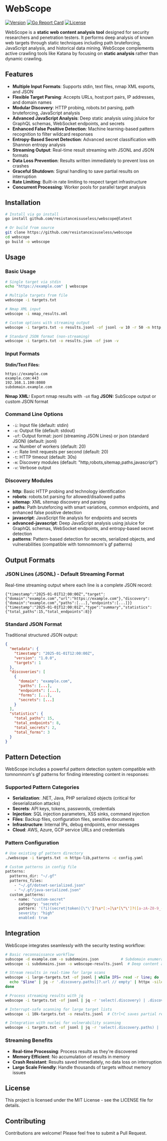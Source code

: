 # WebScope

[![Version](https://img.shields.io/badge/version-1.0.0-blue.svg)](https://github.com/ResistanceIsUseless/webscope/releases)
[![Go Report Card](https://goreportcard.com/badge/github.com/resistanceisuseless/webscope)](https://goreportcard.com/report/github.com/resistanceisuseless/webscope)
[![License](https://img.shields.io/badge/license-MIT-green.svg)](LICENSE)

WebScope is a **static web content analysis tool** designed for security researchers and penetration testers. It performs deep analysis of known web targets through static techniques including path bruteforcing, JavaScript analysis, and historical data mining. WebScope complements active crawling tools like Katana by focusing on **static analysis** rather than dynamic crawling.

## Features

- **Multiple Input Formats**: Supports stdin, text files, nmap XML exports, and JSON
- **Flexible Target Parsing**: Accepts URLs, host:port pairs, IP addresses, and domain names  
- **Modular Discovery**: HTTP probing, robots.txt parsing, path bruteforcing, JavaScript analysis
- **Advanced JavaScript Analysis**: Deep static analysis using jsluice for GraphQL schemas, WebSocket endpoints, and secrets
- **Enhanced False Positive Detection**: Machine learning-based pattern recognition to filter wildcard responses
- **Entropy-Based Secret Detection**: Advanced secret classification with Shannon entropy analysis
- **Streaming Output**: Real-time result streaming with JSONL and JSON formats
- **Data Loss Prevention**: Results written immediately to prevent loss on crashes
- **Graceful Shutdown**: Signal handling to save partial results on interruption
- **Rate Limiting**: Built-in rate limiting to respect target infrastructure
- **Concurrent Processing**: Worker pools for parallel target analysis

## Installation

```bash
# Install via go install
go install github.com/resistanceisuseless/webscope@latest

# Or build from source
git clone https://github.com/resistanceisuseless/webscope
cd webscope
go build -o webscope
```

## Usage

### Basic Usage
```bash
# Single target via stdin
echo "https://example.com" | webscope

# Multiple targets from file
webscope -i targets.txt

# Nmap XML input
webscope -i nmap_results.xml

# Custom options with streaming output
webscope -i targets.txt -o results.jsonl -of jsonl -w 10 -r 50 -m http,robots,paths -v

# Standard JSON format (non-streaming)
webscope -i targets.txt -o results.json -of json -v
```

### Input Formats

**Stdin/Text Files:**
```
https://example.com
example.com:443
192.168.1.100:8080
subdomain.example.com
```

**Nmap XML:** Export nmap results with `-oX` flag
**JSON:** SubScope output or custom JSON format

### Command Line Options

- `-i`: Input file (default: stdin)
- `-o`: Output file (default: stdout)  
- `-of`: Output format: jsonl (streaming JSON Lines) or json (standard JSON) (default: jsonl)
- `-w`: Number of workers (default: 20)
- `-r`: Rate limit requests per second (default: 20)
- `-t`: HTTP timeout (default: 30s)
- `-m`: Discovery modules (default: "http,robots,sitemap,paths,javascript")
- `-v`: Verbose output

### Discovery Modules

- **http**: Basic HTTP probing and technology identification
- **robots**: robots.txt parsing for allowed/disallowed paths
- **sitemap**: XML sitemap discovery and parsing
- **paths**: Path bruteforcing with smart variations, common endpoints, and enhanced false positive detection
- **javascript**: JavaScript file analysis for endpoints and secrets
- **advanced-javascript**: Deep JavaScript analysis using jsluice for GraphQL schemas, WebSocket endpoints, and entropy-based secret detection
- **patterns**: Pattern-based detection for secrets, serialized objects, and vulnerabilities (compatible with tomnomnom's gf patterns)

## Output Formats

### JSON Lines (JSONL) - Default Streaming Format

Real-time streaming output where each line is a complete JSON record:

```jsonl
{"timestamp":"2025-01-01T12:00:00Z","target":{"domain":"example.com","url":"https://example.com"},"discovery":{"domain":"example.com","paths":[...],"endpoints":[...]}}
{"timestamp":"2025-01-01T12:00:01Z","type":"summary","statistics":{"total_paths":15,"total_endpoints":8}}
```

### Standard JSON Format 

Traditional structured JSON output:

```json
{
  "metadata": {
    "timestamp": "2025-01-01T12:00:00Z",
    "version": "1.0.0",
    "targets": 1
  },
  "discoveries": [
    {
      "domain": "example.com",
      "paths": [...],
      "endpoints": [...],
      "forms": [...],
      "secrets": [...]
    }
  ],
  "statistics": {
    "total_paths": 15,
    "total_endpoints": 8,
    "total_secrets": 2,
    "total_forms": 3
  }
}
```

## Pattern Detection

WebScope includes a powerful pattern detection system compatible with tomnomnom's gf patterns for finding interesting content in responses:

### Supported Pattern Categories
- **Serialization**: .NET, Java, PHP serialized objects (critical for deserialization attacks)
- **Secrets**: API keys, tokens, passwords, credentials
- **Injection**: SQL injection parameters, XSS sinks, command injection
- **Files**: Backup files, configuration files, sensitive documents
- **Infrastructure**: Internal IPs, debug endpoints, error messages
- **Cloud**: AWS, Azure, GCP service URLs and credentials

### Pattern Configuration
```bash
# Use existing gf pattern directory
./webscope -i targets.txt -m httpx-lib,patterns -c config.yaml

# Custom patterns in config file
patterns:
  patterns_dir: "~/.gf"
  patterns_files:
    - "~/.gf/dotnet-serialized.json"
    - "~/.gf/java-serialized.json"
  custom_patterns:
    - name: "custom-secret"
      category: "secrets"
      pattern: '(?i)(secret|token)[\"\']?\s*[:=]\s*[\"\']?([a-zA-Z0-9_-]{20,})'
      severity: "high"
      enabled: true
```

## Integration

WebScope integrates seamlessly with the security testing workflow:

```bash
# Basic reconnaissance workflow
subscope -d example.com -o subdomains.json          # Subdomain enumeration
webscope -i subdomains.json -o webscope-results.jsonl  # Deep content analysis

# Stream results in real-time for large scans
webscope -i large-targets.txt -of jsonl | while IFS= read -r line; do
  echo "$line" | jq -r '.discovery.paths[]?.url // empty' | httpx -silent
done

# Process streaming results with jq
webscope -i targets.txt -of jsonl | jq -r 'select(.discovery) | .discovery.paths[].url'

# Interrupt-safe scanning for large target lists
webscope -i 10k-targets.txt -o results.jsonl  # Ctrl+C saves partial results

# Integration with nuclei for vulnerability scanning
webscope -i targets.txt -of jsonl | jq -r 'select(.discovery.paths) | .discovery.paths[].url' | nuclei
```

### Streaming Benefits

- **Real-time Processing**: Process results as they're discovered
- **Memory Efficient**: No accumulation of results in memory  
- **Crash Resistant**: Results saved immediately, no data loss on interruption
- **Large Scale Friendly**: Handle thousands of targets without memory issues

## License

This project is licensed under the MIT License - see the LICENSE file for details.

## Contributing

Contributions are welcome! Please feel free to submit a Pull Request.